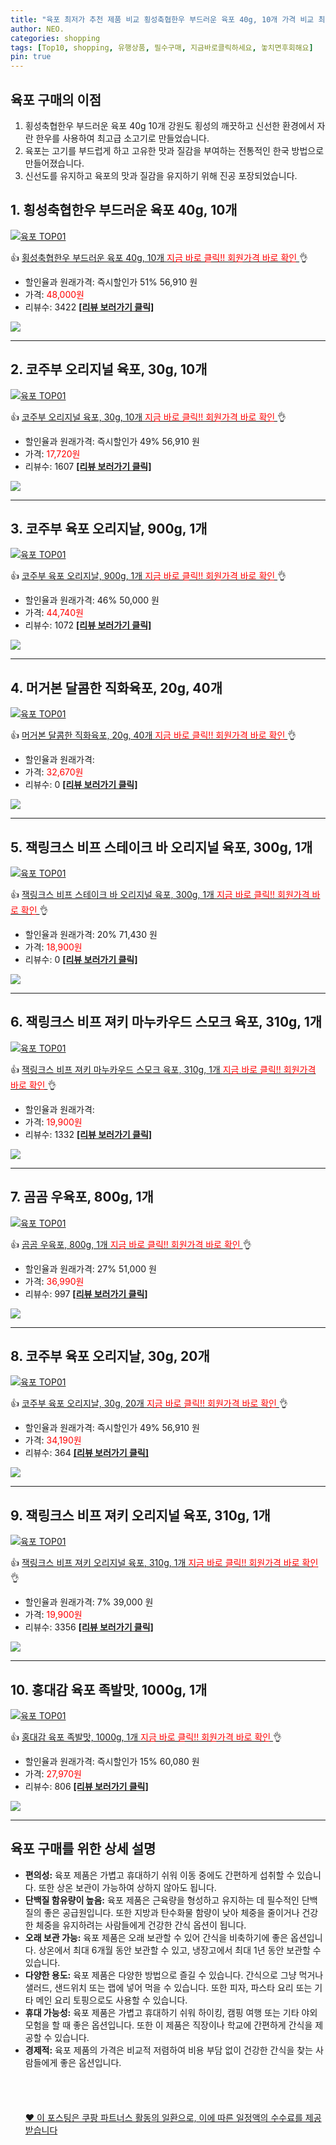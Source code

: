 ```yaml
---
title: "육포 최저가 추천 제품 비교 횡성축협한우 부드러운 육포 40g, 10개 가격 비교 최저가장점"
author: NEO.
categories: shopping
tags: [Top10, shopping, 유행상품, 필수구매, 지금바로클릭하세요, 놓치면후회해요]
pin: true
---
```

## 육포 구매의 이점
1. 횡성축협한우 부드러운 육포 40g 10개 강원도 횡성의 깨끗하고 신선한 환경에서 자란 한우를 사용하여 최고급 소고기로 만들었습니다.
2. 육포는 고기를 부드럽게 하고 고유한 맛과 질감을 부여하는 전통적인 한국 방법으로 만들어졌습니다.
3. 신선도를 유지하고 육포의 맛과 질감을 유지하기 위해 진공 포장되었습니다.

   

## 1. 횡성축협한우 부드러운 육포 40g, 10개

[![육포 TOP01](https://thumbnail7.coupangcdn.com/thumbnails/remote/490x490ex/image/vendor_inventory/bb3d/37bd979cd6b90db88561d988c4a09b00e0928fa563c4bdb25864251fc1b4.png)](https://link.coupang.com/re/AFFSDP?lptag=AF3617701&subid=GithubCoopas&pageKey=7079637629&traceid=V0-153&itemId=18354682677&vendorItemId=85498566863)


👍 [횡성축협한우 부드러운 육포 40g, 10개 <font color=red> 지금 바로 클릭!! 회원가격 바로 확인 </font> ](https://link.coupang.com/re/AFFSDP?lptag=AF3617701&subid=GithubCoopas&pageKey=7079637629&traceid=V0-153&itemId=18354682677&vendorItemId=85498566863) 👌 


- 할인율과 원래가격: 즉시할인가 51%  56,910   원
- 가격: <span style='color:red'>48,000원</span>
- 리뷰수: 3422  [**[리뷰 보러가기 클릭]**](https://link.coupang.com/re/AFFSDP?lptag=AF3617701&subid=GithubCoopas&pageKey=7079637629&traceid=V0-153&itemId=18354682677&vendorItemId=85498566863)

[![](/discount_price.png)](https://link.coupang.com/re/AFFSDP?lptag=AF3617701&subid=GithubCoopas&pageKey=7079637629&traceid=V0-153&itemId=18354682677&vendorItemId=85498566863)

---


   

## 2. 코주부 오리지널 육포, 30g, 10개

[![육포 TOP01](https://thumbnail8.coupangcdn.com/thumbnails/remote/490x490ex/image/retail/images/1325800870030235-2caada11-1b9f-42cc-805d-40ff94d56171.jpg)](https://link.coupang.com/re/AFFSDP?lptag=AF3617701&subid=GithubCoopas&pageKey=27812688&traceid=V0-153&itemId=2472280852&vendorItemId=70465669047)


👍 [코주부 오리지널 육포, 30g, 10개 <font color=red> 지금 바로 클릭!! 회원가격 바로 확인 </font> ](https://link.coupang.com/re/AFFSDP?lptag=AF3617701&subid=GithubCoopas&pageKey=27812688&traceid=V0-153&itemId=2472280852&vendorItemId=70465669047) 👌 


- 할인율과 원래가격: 즉시할인가 49%  56,910   원
- 가격: <span style='color:red'>17,720원</span>
- 리뷰수: 1607  [**[리뷰 보러가기 클릭]**](https://link.coupang.com/re/AFFSDP?lptag=AF3617701&subid=GithubCoopas&pageKey=27812688&traceid=V0-153&itemId=2472280852&vendorItemId=70465669047)

[![](/discount_price.png)](https://link.coupang.com/re/AFFSDP?lptag=AF3617701&subid=GithubCoopas&pageKey=27812688&traceid=V0-153&itemId=2472280852&vendorItemId=70465669047)

---


   

## 3. 코주부 육포 오리지날, 900g, 1개

[![육포 TOP01](https://thumbnail6.coupangcdn.com/thumbnails/remote/490x490ex/image/retail/images/2975056914260594-90975327-311c-443b-bb0e-68d19c756d62.jpg)](https://link.coupang.com/re/AFFSDP?lptag=AF3617701&subid=GithubCoopas&pageKey=27812688&traceid=V0-153&itemId=110891748&vendorItemId=3217249902)


👍 [코주부 육포 오리지날, 900g, 1개 <font color=red> 지금 바로 클릭!! 회원가격 바로 확인 </font> ](https://link.coupang.com/re/AFFSDP?lptag=AF3617701&subid=GithubCoopas&pageKey=27812688&traceid=V0-153&itemId=110891748&vendorItemId=3217249902) 👌 


- 할인율과 원래가격: 46%  50,000   원
- 가격: <span style='color:red'>44,740원</span>
- 리뷰수: 1072  [**[리뷰 보러가기 클릭]**](https://link.coupang.com/re/AFFSDP?lptag=AF3617701&subid=GithubCoopas&pageKey=27812688&traceid=V0-153&itemId=110891748&vendorItemId=3217249902)

[![](/discount_price.png)](https://link.coupang.com/re/AFFSDP?lptag=AF3617701&subid=GithubCoopas&pageKey=27812688&traceid=V0-153&itemId=110891748&vendorItemId=3217249902)

---


   

## 4. 머거본 달콤한 직화육포, 20g, 40개

[![육포 TOP01](https://thumbnail6.coupangcdn.com/thumbnails/remote/490x490ex/image/retail/images/487ccdfc-eb22-4dfb-82d3-640745a1bf8e6176478368186971212.png)](https://link.coupang.com/re/AFFSDP?lptag=AF3617701&subid=GithubCoopas&pageKey=71338820&traceid=V0-153&itemId=18172816067&vendorItemId=85322107560)


👍 [머거본 달콤한 직화육포, 20g, 40개 <font color=red> 지금 바로 클릭!! 회원가격 바로 확인 </font> ](https://link.coupang.com/re/AFFSDP?lptag=AF3617701&subid=GithubCoopas&pageKey=71338820&traceid=V0-153&itemId=18172816067&vendorItemId=85322107560) 👌 


- 할인율과 원래가격: 
- 가격: <span style='color:red'>32,670원</span>
- 리뷰수: 0  [**[리뷰 보러가기 클릭]**](https://link.coupang.com/re/AFFSDP?lptag=AF3617701&subid=GithubCoopas&pageKey=71338820&traceid=V0-153&itemId=18172816067&vendorItemId=85322107560)

[![](/discount_price.png)](https://link.coupang.com/re/AFFSDP?lptag=AF3617701&subid=GithubCoopas&pageKey=71338820&traceid=V0-153&itemId=18172816067&vendorItemId=85322107560)

---


   

## 5. 잭링크스 비프 스테이크 바 오리지널 육포, 300g, 1개

[![육포 TOP01](https://thumbnail8.coupangcdn.com/thumbnails/remote/490x490ex/image/retail/images/5043897959563699-4cd384f6-c4fc-45e2-9354-670e87dc7abe.jpeg)](https://link.coupang.com/re/AFFSDP?lptag=AF3617701&subid=GithubCoopas&pageKey=6640542126&traceid=V0-153&itemId=15178641468&vendorItemId=82399929469)


👍 [잭링크스 비프 스테이크 바 오리지널 육포, 300g, 1개 <font color=red> 지금 바로 클릭!! 회원가격 바로 확인 </font> ](https://link.coupang.com/re/AFFSDP?lptag=AF3617701&subid=GithubCoopas&pageKey=6640542126&traceid=V0-153&itemId=15178641468&vendorItemId=82399929469) 👌 


- 할인율과 원래가격: 20%  71,430   원
- 가격: <span style='color:red'>18,900원</span>
- 리뷰수: 0  [**[리뷰 보러가기 클릭]**](https://link.coupang.com/re/AFFSDP?lptag=AF3617701&subid=GithubCoopas&pageKey=6640542126&traceid=V0-153&itemId=15178641468&vendorItemId=82399929469)

[![](/discount_price.png)](https://link.coupang.com/re/AFFSDP?lptag=AF3617701&subid=GithubCoopas&pageKey=6640542126&traceid=V0-153&itemId=15178641468&vendorItemId=82399929469)

---


   

## 6. 잭링크스 비프 져키 마누카우드 스모크 육포, 310g, 1개

[![육포 TOP01](https://thumbnail7.coupangcdn.com/thumbnails/remote/490x490ex/image/retail/images/9623407770154783-93028910-4157-4265-bff2-5331daadeb6f.jpg)](https://link.coupang.com/re/AFFSDP?lptag=AF3617701&subid=GithubCoopas&pageKey=6640542527&traceid=V0-153&itemId=15178642797&vendorItemId=82399930732)


👍 [잭링크스 비프 져키 마누카우드 스모크 육포, 310g, 1개 <font color=red> 지금 바로 클릭!! 회원가격 바로 확인 </font> ](https://link.coupang.com/re/AFFSDP?lptag=AF3617701&subid=GithubCoopas&pageKey=6640542527&traceid=V0-153&itemId=15178642797&vendorItemId=82399930732) 👌 


- 할인율과 원래가격: 
- 가격: <span style='color:red'>19,900원</span>
- 리뷰수: 1332  [**[리뷰 보러가기 클릭]**](https://link.coupang.com/re/AFFSDP?lptag=AF3617701&subid=GithubCoopas&pageKey=6640542527&traceid=V0-153&itemId=15178642797&vendorItemId=82399930732)

[![](/discount_price.png)](https://link.coupang.com/re/AFFSDP?lptag=AF3617701&subid=GithubCoopas&pageKey=6640542527&traceid=V0-153&itemId=15178642797&vendorItemId=82399930732)

---


   

## 7. 곰곰 우육포, 800g, 1개

[![육포 TOP01](https://thumbnail7.coupangcdn.com/thumbnails/remote/490x490ex/image/retail/images/3404906671634808-141504d2-f49f-44d8-9de2-a0cda83e7199.jpg)](https://link.coupang.com/re/AFFSDP?lptag=AF3617701&subid=GithubCoopas&pageKey=200641055&traceid=V0-153&itemId=538449039&vendorItemId=4407166912)


👍 [곰곰 우육포, 800g, 1개 <font color=red> 지금 바로 클릭!! 회원가격 바로 확인 </font> ](https://link.coupang.com/re/AFFSDP?lptag=AF3617701&subid=GithubCoopas&pageKey=200641055&traceid=V0-153&itemId=538449039&vendorItemId=4407166912) 👌 


- 할인율과 원래가격: 27%  51,000   원
- 가격: <span style='color:red'>36,990원</span>
- 리뷰수: 997  [**[리뷰 보러가기 클릭]**](https://link.coupang.com/re/AFFSDP?lptag=AF3617701&subid=GithubCoopas&pageKey=200641055&traceid=V0-153&itemId=538449039&vendorItemId=4407166912)

[![](/discount_price.png)](https://link.coupang.com/re/AFFSDP?lptag=AF3617701&subid=GithubCoopas&pageKey=200641055&traceid=V0-153&itemId=538449039&vendorItemId=4407166912)

---


   

## 8. 코주부 육포 오리지날, 30g, 20개

[![육포 TOP01](https://thumbnail7.coupangcdn.com/thumbnails/remote/490x490ex/image/retail/images/386e28f4-47f7-4d23-9f0b-5c434407293d4942645711295280257.png)](https://link.coupang.com/re/AFFSDP?lptag=AF3617701&subid=GithubCoopas&pageKey=27812688&traceid=V0-153&itemId=18172760910&vendorItemId=85322055072)


👍 [코주부 육포 오리지날, 30g, 20개 <font color=red> 지금 바로 클릭!! 회원가격 바로 확인 </font> ](https://link.coupang.com/re/AFFSDP?lptag=AF3617701&subid=GithubCoopas&pageKey=27812688&traceid=V0-153&itemId=18172760910&vendorItemId=85322055072) 👌 


- 할인율과 원래가격: 즉시할인가 49%  56,910   원
- 가격: <span style='color:red'>34,190원</span>
- 리뷰수: 364  [**[리뷰 보러가기 클릭]**](https://link.coupang.com/re/AFFSDP?lptag=AF3617701&subid=GithubCoopas&pageKey=27812688&traceid=V0-153&itemId=18172760910&vendorItemId=85322055072)

[![](/discount_price.png)](https://link.coupang.com/re/AFFSDP?lptag=AF3617701&subid=GithubCoopas&pageKey=27812688&traceid=V0-153&itemId=18172760910&vendorItemId=85322055072)

---


   

## 9. 잭링크스 비프 져키 오리지널 육포, 310g, 1개

[![육포 TOP01](https://thumbnail8.coupangcdn.com/thumbnails/remote/490x490ex/image/retail/images/8399889848216944-193d6880-c51e-4c38-92d9-01c9514fbd5e.jpg)](https://link.coupang.com/re/AFFSDP?lptag=AF3617701&subid=GithubCoopas&pageKey=2275708218&traceid=V0-153&itemId=3905011206&vendorItemId=71889584604)


👍 [잭링크스 비프 져키 오리지널 육포, 310g, 1개 <font color=red> 지금 바로 클릭!! 회원가격 바로 확인 </font> ](https://link.coupang.com/re/AFFSDP?lptag=AF3617701&subid=GithubCoopas&pageKey=2275708218&traceid=V0-153&itemId=3905011206&vendorItemId=71889584604) 👌 


- 할인율과 원래가격: 7%  39,000   원
- 가격: <span style='color:red'>19,900원</span>
- 리뷰수: 3356  [**[리뷰 보러가기 클릭]**](https://link.coupang.com/re/AFFSDP?lptag=AF3617701&subid=GithubCoopas&pageKey=2275708218&traceid=V0-153&itemId=3905011206&vendorItemId=71889584604)

[![](/discount_price.png)](https://link.coupang.com/re/AFFSDP?lptag=AF3617701&subid=GithubCoopas&pageKey=2275708218&traceid=V0-153&itemId=3905011206&vendorItemId=71889584604)

---


   

## 10. 홍대감 육포 족발맛, 1000g, 1개

[![육포 TOP01](https://thumbnail10.coupangcdn.com/thumbnails/remote/490x490ex/image/retail/images/15090364990950-eb4596a9-9bf9-47f0-a10d-b06d03411ce6.jpg)](https://link.coupang.com/re/AFFSDP?lptag=AF3617701&subid=GithubCoopas&pageKey=199372054&traceid=V0-153&itemId=577191863&vendorItemId=4513802975)


👍 [홍대감 육포 족발맛, 1000g, 1개 <font color=red> 지금 바로 클릭!! 회원가격 바로 확인 </font> ](https://link.coupang.com/re/AFFSDP?lptag=AF3617701&subid=GithubCoopas&pageKey=199372054&traceid=V0-153&itemId=577191863&vendorItemId=4513802975) 👌 


- 할인율과 원래가격: 즉시할인가 15%  60,080   원
- 가격: <span style='color:red'>27,970원</span>
- 리뷰수: 806  [**[리뷰 보러가기 클릭]**](https://link.coupang.com/re/AFFSDP?lptag=AF3617701&subid=GithubCoopas&pageKey=199372054&traceid=V0-153&itemId=577191863&vendorItemId=4513802975)

[![](/discount_price.png)](https://link.coupang.com/re/AFFSDP?lptag=AF3617701&subid=GithubCoopas&pageKey=199372054&traceid=V0-153&itemId=577191863&vendorItemId=4513802975)

---
## 육포 구매를 위한 상세 설명
* **편의성:** 육포 제품은 가볍고 휴대하기 쉬워 이동 중에도 간편하게 섭취할 수 있습니다. 또한 상온 보관이 가능하여 상하지 않아도 됩니다.
* **단백질 함유량이 높음:** 육포 제품은 근육량을 형성하고 유지하는 데 필수적인 단백질의 좋은 공급원입니다. 또한 지방과 탄수화물 함량이 낮아 체중을 줄이거나 건강한 체중을 유지하려는 사람들에게 건강한 간식 옵션이 됩니다.
* **오래 보관 가능:** 육포 제품은 오래 보관할 수 있어 간식을 비축하기에 좋은 옵션입니다. 상온에서 최대 6개월 동안 보관할 수 있고, 냉장고에서 최대 1년 동안 보관할 수 있습니다.
* **다양한 용도:** 육포 제품은 다양한 방법으로 즐길 수 있습니다. 간식으로 그냥 먹거나 샐러드, 샌드위치 또는 랩에 넣어 먹을 수 있습니다. 또한 피자, 파스타 요리 또는 기타 메인 요리 토핑으로도 사용할 수 있습니다.
* **휴대 가능성:** 육포 제품은 가볍고 휴대하기 쉬워 하이킹, 캠핑 여행 또는 기타 야외 모험을 할 때 좋은 옵션입니다. 또한 이 제품은 직장이나 학교에 간편하게 간식을 제공할 수 있습니다.
* **경제적:** 육포 제품의 가격은 비교적 저렴하여 비용 부담 없이 건강한 간식을 찾는 사람들에게 좋은 옵션입니다.<br><br><br><br><br> [ ❤  이 포스팅은 쿠팡 파트너스 활동의 일환으로, 이에 따른 일정액의 수수료를 제공받습니다](https://link.coupang.com/a/bcEFyh)